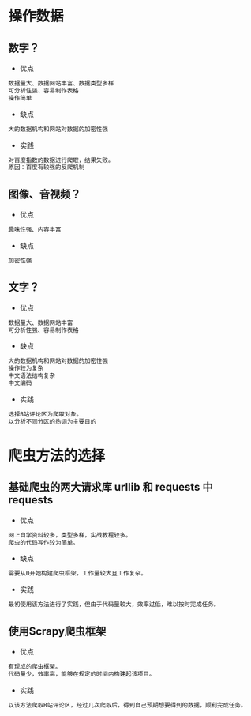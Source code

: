 # 操作数据

## 数字？

- 优点

``` markdown
数据量大、数据网站丰富、数据类型多样
可分析性强、容易制作表格
操作简单
```


- 缺点

``` markdown
大的数据机构和网站对数据的加密性强
```

- 实践

``` markdown
对百度指数的数据进行爬取，结果失败。
原因：百度有较强的反爬机制
```


## 图像、音视频？

- 优点

``` markdown
趣味性强、内容丰富
```



- 缺点

``` markdown
加密性强
```



## 文字？

- 优点

``` markdown
数据量大、数据网站丰富
可分析性强、容易制作表格
```


- 缺点

``` markdown
大的数据机构和网站对数据的加密性强
操作较为复杂
中文语法结构复杂
中文编码
```

- 实践

``` markdown
选择B站评论区为爬取对象。
以分析不同分区的热词为主要目的
```







# 爬虫方法的选择



## 基础爬虫的两大请求库 urllib 和 requests 中 requests


- 优点

``` markdown
网上自学资料较多，类型多样，实战教程较多。
爬虫的代码写作较为简单。
```


- 缺点

``` markdown
需要从0开始构建爬虫框架，工作量较大且工作复杂。
```

- 实践

``` markdown
最初使用该方法进行了实践，但由于代码量较大，效率过低，难以按时完成任务。
```





## 使用Scrapy爬虫框架


- 优点

``` markdown
有现成的爬虫框架。
代码量少，效率高，能够在规定的时间内构建起该项目。
```

- 实践

``` markdown
以该方法爬取B站评论区，经过几次爬取后，得到自己预期想要得到的数据，顺利完成任务。
```
